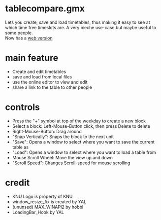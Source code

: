 # tablecompare.gmx

Lets you create, save and load timetables, thus making it easy to see at which time free timeslots are.
A very nieche use-case but maybe useful to some people.<br>
Now has a [web version](http://reflectionlink.glitch.me/editor.html)

# main feature

- Create and edit timetables
- save and load from local files
- use the online editor to view and edit
- share a link to the table to other people

# controls

- Press the "+" symbol at top of the weekday to create a new block
- Select a block: Left-Mouse-Button click, then press Delete to delete
- Right-Mouse-Button: Drag around
- "Snap Vertically": Snaps the block to the next unit
- "Save": Opens a window to select where you want to save the current table as
- "Load": Opens a window to select where you want to load a table from
- Mouse Scroll Wheel: Move the view up and down
- "Scroll Speed": Changes Scroll-speed for mouse scrolling

# credit

- KNU Logo is property of KNU
- window_resize_fix is created by YAL
- (ununsed) MAX_WINAPI2 by hobbl
- LoadingBar_Hook by YAL